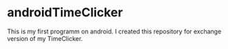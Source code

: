 # androidTimeClicker
This is my first programm on android. I created this repository for exchange version of my TimeClicker. 
